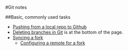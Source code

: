 #Git notes

##Basic, commonly used tasks
-  [Pushing from a local repo to Github](http://stackoverflow.com/questions/10573957/pushing-from-local-repository-to-github-hosted-remote)
-  [Deleting branches in Git](http://git-scm.com/book/en/v2/Git-Branching-Branch-Management) is at the bottom of the page.
-  [Syncing a fork](https://help.github.com/articles/syncing-a-fork/)
    +  [Configuring a remote for a fork](https://help.github.com/articles/configuring-a-remote-for-a-fork/)